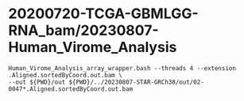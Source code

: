 
#	20200720-TCGA-GBMLGG-RNA_bam/20230807-Human_Virome_Analysis



```
Human_Virome_Analysis_array_wrapper.bash --threads 4 --extension .Aligned.sortedByCoord.out.bam \
--out ${PWD}/out ${PWD}/../20230807-STAR-GRCh38/out/02-0047*.Aligned.sortedByCoord.out.bam 




```
